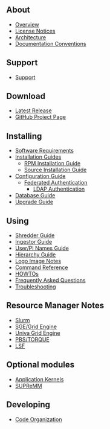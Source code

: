 About
-----

- [Overview](index.html)
- [License Notices](notices.html)
- [Architecture](architecture.html)
- [Documentation Conventions](docs-conventions.html)

Support
-------

- [Support](support.html)

Download
--------

- [Latest Release](https://github.com/ubccr/xdmod/releases/latest)
- [GitHub Project Page](https://github.com/ubccr/xdmod)

Installing
----------

- [Software Requirements](software-requirements.html)
- [Installation Guides](install.html)
   - [RPM Installation Guide](install-rpm.html)
   - [Source Installation Guide](install-source.html)
- [Configuration Guide](configuration.html)
   - [Federated Authentication](simpleSAMLphp.html)
     - [LDAP Authentication](simpleSAMLphp-ldap.html)
- [Database Guide](databases.html)
- [Upgrade Guide](upgrade.html)

Using
-----

- [Shredder Guide](shredder.html)
- [Ingestor Guide](ingestor.html)
- [User/PI Names Guide](user-names.html)
- [Hierarchy Guide](hierarchy.html)
- [Logo Image Notes](logo-image.html)
- [Command Reference](commands.html)
- [HOWTOs](howto.html)
- [Frequently Asked Questions](faq.html)
- [Troubleshooting](troubleshooting.html)

Resource Manager Notes
----------------------

- [Slurm](resource-manager-slurm.html)
- [SGE/Grid Engine](resource-manager-sge.html)
- [Univa Grid Engine](resource-manager-uge.html)
- [PBS/TORQUE](resource-manager-pbs.html)
- [LSF](resource-manager-lsf.html)

Optional modules
----------------

- [Application Kernels](http://appkernels.xdmod.org/ak-overview.html)
- [SUPReMM](http://supremm.xdmod.org/supremm-overview.html)

Developing
----------

- [Code Organization](dev-code-organization.html)
